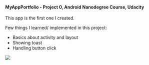 #### MyAppPortfolio - Project 0, Android Nanodegree Course, Udacity

This app is the first one I created.

Few things I learned/ implemented in this project:

* Basics about activity and layout
* Showing toast
* Handling button click

<img src="https://cloud.githubusercontent.com/assets/13112999/13418882/767a9112-df9f-11e5-854b-879003151263.png" />




